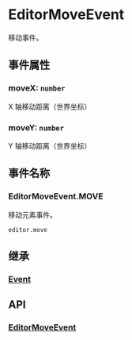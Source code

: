 # EditorMoveEvent

移动事件。

## 事件属性

### moveX: `number`

X 轴移动距离（世界坐标）

### moveY: `number`

Y 轴移动距离（世界坐标）

## 事件名称

### EditorMoveEvent.MOVE

移动元素事件。

`editor.move`

## 继承

### [Event](/reference/event/basic/Event.md)

## API

### [EditorMoveEvent](/api/classes/EditorMoveEvent.md)
